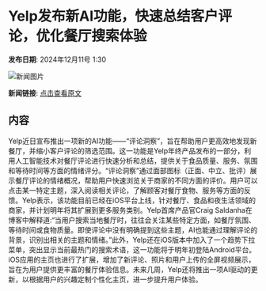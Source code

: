 # Yelp发布新AI功能，快速总结客户评论，优化餐厅搜索体验

**发布日期**: 2024年12月11号 1:30

![新闻图片](https://upload.chinaz.com/2024/1211/6386950617527156043828380.png)

**新闻链接**: [点击查看原文](https://www.aibase.com/zh/news/13847)

## 内容

Yelp近日宣布推出一项新的AI功能——“评论洞察”，旨在帮助用户更高效地发现新餐厅，并缩小客户评论的筛选范围。这一功能是Yelp年终产品发布的一部分，利用人工智能技术对餐厅评论进行快速分析和总结，提供关于食品质量、服务、氛围和等待时间等方面的情绪评分。“评论洞察”通过面部图标（正面、中立、批评）展示餐厅评论的情绪概况，帮助用户快速浏览关于商家的不同方面的评价。用户可以点击某一特定主题，深入阅读相关评论，了解顾客对餐厅食物、服务等方面的反馈。Yelp表示，该功能目前已经在iOS平台上线，针对餐厅、食品和夜生活领域的商家，并计划明年将其扩展到更多服务类别。Yelp首席产品官Craig Saldanha在博客中解释道:“当用户搜索当地餐厅时，往往会关注某些特定方面，如餐厅氛围、等待时间或食物质量。即使评论中没有明确提到这些主题，AI也能通过理解评论的背景，识别出相关的主题和情绪。”此外，Yelp还在iOS版本中加入了一个趋势下拉菜单，突出显示当前最热门的搜索术语，这一功能将于明年初登陆Android平台。iOS应用的主页也进行了扩展，增加了新评论、照片和用户上传的全屏视频展示，旨在为用户提供更丰富的餐厅体验信息。未来几周，Yelp还将推出一项AI驱动的更新，以根据用户的兴趣定制个性化主页，进一步提升用户体验。
